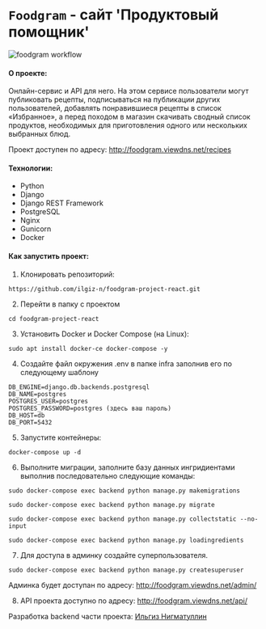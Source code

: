 # `Foodgram` - сайт 'Продуктовый помощник'

![foodgram workflow](https://github.com/ilgiz-n/foodgram-project-react/actions/workflows/yamdb_workflow.yml/badge.svg)

#### О проекте:
 Онлайн-сервис и API для него. На этом сервисе пользователи могут публиковать рецепты, подписываться на публикации других пользователей, добавлять понравившиеся рецепты в список «Избранное», а перед походом в магазин скачивать сводный список продуктов, необходимых для приготовления одного или нескольких выбранных блюд.

 Проект доступен по адресу:
 http://foodgram.viewdns.net/recipes
 
#### Технологии:
- Python
- Django
- Django REST Framework
- PostgreSQL
- Nginx
- Gunicorn
- Docker

#### Как запустить проект:

1. Клонировать репозиторий:

```
https://github.com/ilgiz-n/foodgram-project-react.git
```

2. Перейти в папку с проектом

```
cd foodgram-project-react
```

3. Установить Docker и Docker Compose (на Linux):

```
sudo apt install docker-ce docker-compose -y
```

4. Создайте файл окружения .env в папке infra заполнив его по следующему шаблону

```
DB_ENGINE=django.db.backends.postgresql
DB_NAME=postgres
POSTGRES_USER=postgres
POSTGRES_PASSWORD=postgres (здесь ваш пароль)
DB_HOST=db
DB_PORT=5432
```

5. Запустите контейнеры:

```
docker-compose up -d
```

6. Выполните миграции, заполните базу данных ингридиентами выполнив последовательно следующие команды:

```
sudo docker-compose exec backend python manage.py makemigrations
```
```
sudo docker-compose exec backend python manage.py migrate
```
```
sudo docker-compose exec backend python manage.py collectstatic --no-input
```
```
sudo docker-compose exec backend python manage.py loadingredients
```

7. Для доступа в админку создайте суперпользователя. 

```
sudo docker-compose exec backend python manage.py createsuperuser
```
Админка будет доступан по адресу: http://foodgram.viewdns.net/admin/

8. API проекта доступно по адресу: 
http://foodgram.viewdns.net/api/


Разработка backend части проекта: [Ильгиз Нигматуллин](https://github.com/ilgiz-n)
